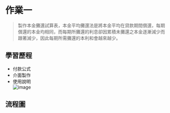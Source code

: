 # 作業一
>製作本金攤還試算表，本金平均攤還法是將本金平均在貸款期間償還，每期償還的本金均相同，而每期所攤還的利息卻因累積未攤還之本金逐漸減少而跟著減少，因此每期所需攤還的本利和會越來越少。

## 學習歷程

* 付款公式
* 介面製作
* 使用說明  
![image](https://github.com/yanruchen36/Financial_Engineering-/blob/master/HW1/gui1.png)


## 流程圖
